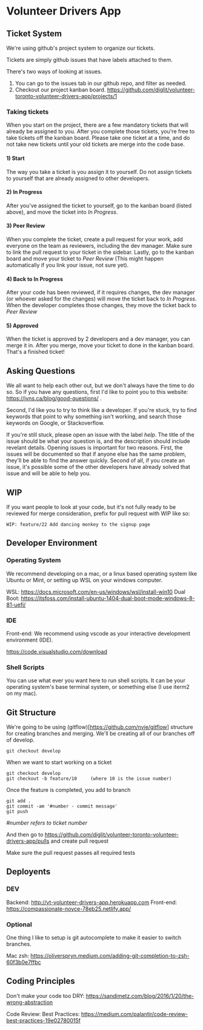 # Volunteer Drivers App

## Ticket System

We're using github's project system to organize our tickets. 

Tickets are simply github issues that have labels attached to them.

There's two ways of looking at issues. 

1) You can go to the issues tab in our github repo, and filter as needed.
2) Checkout our project kanban board. https://github.com/diglit/volunteer-toronto-volunteer-drivers-app/projects/1

### Taking tickets

When you start on the project, there are a few mandatory tickets that will already be assigned to you. After you complete those tickets, you're free to take tickets off the kanban board. Please take one ticket at a time, and do not take new tickets until your old tickets are merge into the code base.

#### 1) Start 
The way you take a ticket is you assign it to yourself. Do not assign tickets to yourself that are already assigned to other developers.

#### 2) In Progress
After you've assigned the ticket to yourself, go to the kanban board (listed above), and move the ticket into *In Progress*.

#### 3) Peer Review
When you complete the ticket, create a pull request for your work, add everyone on the team as reviewers, including the dev manager. Make sure to link the pull request to your ticket in the sidebar. Lastly, go to the kanban board and move your ticket to *Peer Review* (This might happen automatically if you link your issue, not sure yet).

#### 4) Back to In Progress
After your code has been reviewed, if it requires changes, the dev manager (or whoever asked for the changes) will move the ticket back to *In Progress*. When the developer completes those changes, they move the ticket back to *Peer Review*

#### 5) Approved
When the ticket is approved by 2 developers and a dev manager, you can merge it in. After you merge, move your ticket to done in the kanban board. That's a finished ticket!

## Asking Questions

We all want to help each other out, but we don't always have the time to do so. So if you have any questions, first I'd like to point you to this website: https://jvns.ca/blog/good-questions/ .

Second, I'd like you to try to think like a developer. If you're stuck, try to find keywords that point to why something isn't working, and search those keywords on Google, or Stackoverflow.

If you're still stuck, please open an issue with the label *help*. The title of the issue should be what your question is, and the description should include revelant details. Opening issues is important for two reasons. First, the issues will be documented so that if anyone else has the same problem, they'll be able to find the answer quickly. Second of all, if you create an issue, it's possible some of the other developers have already solved that issue and will be able to help you.

## WIP

If you want people to look at your code, but it's not fully ready to be reviewed for merge consideration, prefix for pull request with WIP like so:

````
WIP: feature/22 Add dancing monkey to the signup page
````

## Developer Environment

### Operating System

We recommend developing on a mac, or a linux based operating system like Ubuntu or Mint, or setting up WSL on your windows computer.

WSL: https://docs.microsoft.com/en-us/windows/wsl/install-win10
Dual Boot: https://itsfoss.com/install-ubuntu-1404-dual-boot-mode-windows-8-81-uefi/

### IDE

Front-end: We recommend using vscode as your interactive development environment (IDE).

https://code.visualstudio.com/download


### Shell Scripts

You can use what ever you want here to run shell scripts. It can be your operating system's base terminal system, or something else (I use iterm2 on my mac).

## Git Structure

We're going to be using (gitflow)[https://github.com/nvie/gitflow] structure for creating branches and merging. We'll be creating all of our branches off of develop.
```
git checkout develop
``` 

When we want to start working on a ticket
```
git checkout develop
git checkout -b feature/10     (where 10 is the issue number)
```

Once the feature is completed, you add to branch
```
git add .
git commit -am '#number - commit message'
git push
```
*#number refers to ticket number*

And then go to https://github.com/diglit/volunteer-toronto-volunteer-drivers-app/pulls and create pull request

Make sure the pull request passes all required tests

## Deployents

### DEV
Backend: http://vt-volunteer-drivers-app.herokuapp.com
Front-end: https://compassionate-noyce-78eb25.netlify.app/

### Optional
One thing I like to setup is git autocomplete to make it easier to switch branches.

Mac zsh: https://oliverspryn.medium.com/adding-git-completion-to-zsh-60f3b0e7ffbc

## Coding Principles

Don't make your code too DRY: https://sandimetz.com/blog/2016/1/20/the-wrong-abstraction

Code Review: Best Practices: https://medium.com/palantir/code-review-best-practices-19e02780015f
